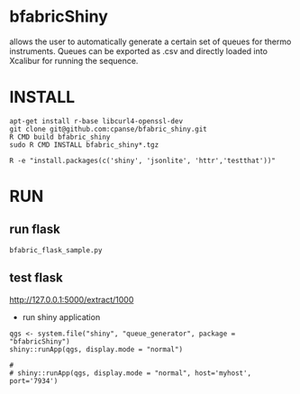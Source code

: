# bfabricShiny

allows the user to automatically generate a certain set of queues for thermo instruments. Queues can be exported as .csv and directly loaded into Xcalibur for running the sequence.


# INSTALL

```{bash}
apt-get install r-base libcurl4-openssl-dev 
git clone git@github.com:cpanse/bfabric_shiny.git
R CMD build bfabric_shiny
sudo R CMD INSTALL bfabric_shiny*.tgz
```

```{bash}
R -e "install.packages(c('shiny', 'jsonlite', 'httr','testthat'))"
```


# RUN

## run flask

```{bash}
bfabric_flask_sample.py 
```

## test flask

http://127.0.0.1:5000/extract/1000

- run shiny application

```{r}
qgs <- system.file("shiny", "queue_generator", package = "bfabricShiny")
shiny::runApp(qgs, display.mode = "normal")

# 
# shiny::runApp(qgs, display.mode = "normal", host='myhost', port='7934')
```
